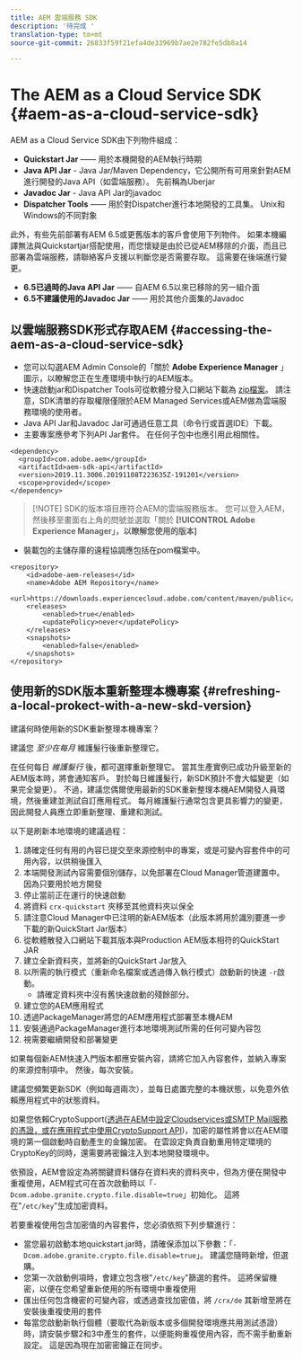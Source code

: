 ```yaml
---
title: AEM 雲端服務 SDK
description: '待完成 '
translation-type: tm+mt
source-git-commit: 26833f59f21efa4de33969b7ae2e782fe5db8a14

---
```



# The AEM as a Cloud Service SDK {#aem-as-a-cloud-service-sdk}

AEM as a Cloud Service SDK由下列物件組成：

* **Quickstart Jar** —— 用於本機開發的AEM執行時期
* **Java API Jar** - Java Jar/Maven Dependency，它公開所有可用來針對AEM進行開發的Java API（如雲端服務）。 先前稱為Uberjar
* **Javadoc Jar** - Java API Jar的javadoc
* **Dispatcher Tools** —— 用於對Dispatcher進行本地開發的工具集。 Unix和Windows的不同對象

此外，有些先前部署有AEM 6.5或更舊版本的客戶會使用下列物件。 如果本機編譯無法與Quickstartjar搭配使用，而您懷疑是由於已從AEM移除的介面，而且已部署為雲端服務，請聯絡客戶支援以判斷您是否需要存取。 這需要在後端進行變更。

* **6.5已過時的Java API Jar** —— 自AEM 6.5以來已移除的另一組介面
* **6.5不建議使用的Javadoc Jar** —— 用於其他介面集的Javadoc

## 以雲端服務SDK形式存取AEM {#accessing-the-aem-as-a-cloud-service-sdk}

* 您可以勾選AEM Admin Console的「關於 **Adobe Experience Manager** 」圖示，以瞭解您正在生產環境中執行的AEM版本。
* 快速啟動jar和Dispatcher Tools可從軟體分發入口網站下載為 [zip檔案](https://experience.adobe.com/#/downloads/content/software-distribution/en/aemcloud.html)。 請注意，SDK清單的存取權限僅限於AEM Managed Services或AEM做為雲端服務環境的使用者。
* Java API Jar和Javadoc Jar可通過任意工具（命令行或首選IDE）下載。
* 主要專案應參考下列API Jar套件。 在任何子包中也應引用此相關性。

```
<dependency>
  <groupId>com.adobe.aem</groupId>
  <artifactId>aem-sdk-api</artifactId>
  <version>2019.11.3006.20191108T223635Z-191201</version> 
  <scope>provided</scope>
</dependency>
```

> [!NOTE] SDK的版本項目應符合AEM的雲端服務版本。 您可以登入AEM，然後移至畫面右上角的問號並選取「關於 **[!UICONTROL Adobe Experience Manager」，以瞭解您使用的版本]**

* 裝載包的主儲存庫的遠程協調應包括在pom檔案中。

```
<repository>
    <id>adobe-aem-releases</id>
    <name>Adobe AEM Repository</name>
    <url>https://downloads.experiencecloud.adobe.com/content/maven/public</url>
    <releases>
        <enabled>true</enabled>
        <updatePolicy>never</updatePolicy>
    </releases>
    <snapshots>
        <enabled>false</enabled>
    </snapshots>
</repository>
```

## 使用新的SDK版本重新整理本機專案 {#refreshing-a-local-prokect-with-a-new-skd-version}

建議何時使用新的SDK重新整理本機專案？

建議您 *至少在每月* 維護髮行後重新整理它。

在任何每日 *維護髮行* 後，都可選擇重新整理它。 當其生產實例已成功升級至新的AEM版本時，將會通知客戶。 對於每日維護髮行，新SDK預計不會大幅變更（如果完全變更）。 不過，建議您偶爾使用最新的SDK重新整理本機AEM開發人員環境，然後重建並測試自訂應用程式。 每月維護髮行通常包含更具影響力的變更，因此開發人員應立即重新整理、重建和測試。

以下是刷新本地環境的建議過程：

1. 請確定任何有用的內容已提交至來源控制中的專案，或是可變內容套件中的可用內容，以供稍後匯入
1. 本端開發測試內容需要個別儲存，以免部署在Cloud Manager管道建置中。 因為只要用於地方開發
1. 停止當前正在運行的快速啟動
1. 將資料 `crx-quickstart` 夾移至其他資料夾以保全
1. 請注意Cloud Manager中已注明的新AEM版本（此版本將用於識別要進一步下載的新QuickStart Jar版本）
1. 從軟體散發入口網站下載其版本與Production AEM版本相符的QuickStart JAR
1. 建立全新資料夾，並將新的QuickStart Jar放入
1. 以所需的執行模式（重新命名檔案或透過傳入執行模式）啟動新的快速 `-r`啟動。
   * 請確定資料夾中沒有舊快速啟動的殘餘部分。
1. 建立您的AEM應用程式
1. 透過PackageManager將您的AEM應用程式部署至本機AEM
1. 安裝通過PackageManager進行本地環境測試所需的任何可變內容包
1. 視需要繼續開發和部署變更

如果每個新AEM快速入門版本都應安裝內容，請將它加入內容套件，並納入專案的來源控制項中。 然後，每次安裝。

建議您頻繁更新SDK（例如每週兩次），並每日處置完整的本機狀態，以免意外依賴應用程式中的狀態資料。

如果您依賴CryptoSupport([透過在AEM中設定Cloudservices或SMTP Mail服務的憑證，或在應用程式中使用CryptoSupport API](https://helpx.adobe.com/experience-manager/6-5/sites/developing/using/reference-materials/javadoc/com/adobe/granite/crypto/CryptoSupport.html))，加密的屬性將會以在AEM環境的第一個啟動時自動產生的金鑰加密。 在雲設定負責自動重用特定環境的CryptoKey的同時，還需要將密鑰注入到本地開發環境中。

依預設，AEM會設定為將關鍵資料儲存在資料夾的資料夾中，但為方便在開發中重複使用，AEM程式可在首次啟動時以「`-Dcom.adobe.granite.crypto.file.disable=true`」初始化。 這將在&quot;`/etc/key`&quot;生成加密資料。

若要重複使用包含加密值的內容套件，您必須依照下列步驟進行：

* 當您最初啟動本地quickstart.jar時，請確保添加以下參數：「`-Dcom.adobe.granite.crypto.file.disable=true`」。 建議您隨時新增，但選購。
* 您第一次啟動例項時，會建立包含根&quot;`/etc/key`&quot;篩選的套件。 這將保留機密，以便在您希望重新使用的所有環境中重複使用
* 匯出任何包含機密的可變內容，或透過查找加密值，將 `/crx/de` 其新增至將在安裝後重複使用的套件
* 每當您啟動新執行個體（要取代為新版本或多個開發環境應共用測試憑證）時，請安裝步驟2和3中產生的套件，以便能夠重複使用內容，而不需手動重新設定。 這是因為現在加密密鑰正在同步。